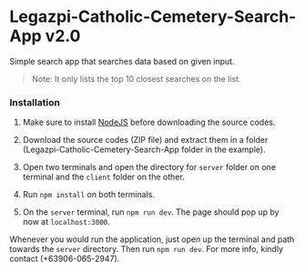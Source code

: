 # Legazpi-Catholic-Cemetery-Search-App v2.0

Simple search app that searches data based on given input.

> Note: It only lists the top 10 closest searches on the list.

### Installation

1. Make sure to install [NodeJS](https://nodejs.org/en/download/) before downloading the source codes.
2. Download the source codes (ZIP file) and extract them in a folder (Legazpi-Catholic-Cemetery-Search-App folder in the example).
3. Open two terminals and open the directory for `server` folder on one terminal and the `client` folder on the other.

4. Run `npm install` on both terminals.
5. On the `server` terminal, run `npm run dev`. The page should pop up by now at `localhost:3000`.

Whenever you would run the application, just open up the terminal and path towards the `server` directory. Then run `npm run dev`. For more info, kindly contact (+63906-065-2947).
